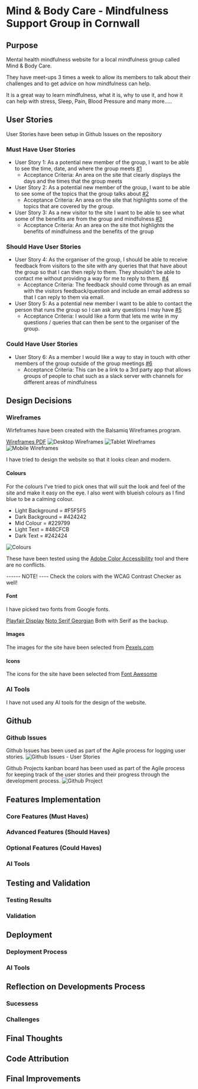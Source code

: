 # Mind & Body Care - Mindfulness Support Group in Cornwall 

## Purpose 
  Mental health mindfulness website for a local mindfulness group called Mind & Body Care.

  They have meet-ups 3 times a week to allow its members to talk about their challenges and to get advice on how mindfulness can help. 

  It is a great way to learn mindfulness, what it is, why to use it, and how it can help with stress, Sleep, Pain, Blood Pressure and many more….. 

## User Stories 
  User Stories have been setup in Github Issues on the repository 

### Must Have User Stories 

* User Story 1: As a potential new member of the group, I want to be able to see the time, date, and where the group meets [#1](https://github.com/surfdemon/mind-body-care/issues/1)
  * Acceptance Criteria: An area on the site that clearly displays the days and the times that the group meets 
* User Story 2: As a potential new member of the group, I want to be able to see some of the topics that the group talks about [#2](https://github.com/surfdemon/mind-body-care/issues/2)
  * Acceptance  Criteria: An area on the site that highlights some of the topics that are covered by the group. 
* User Story 3: As a new visitor to the site I want to be able to see what some of the benefits are from the group and mindfulness [#3](https://github.com/surfdemon/mind-body-care/issues/3)
  * Acceptance Criteria: An an area on the site thot highlights the benefits of mindfulness and the benefits of the group 

### Should Have User Stories 

* User Story 4: As the organiser of the group, I should be able to receive feedback from visitors to the site with any queries that that have about the group so that I can then reply to them. They shouldn’t be able to contact me without providing a way for me to reply to them. [#4](https://github.com/surfdemon/mind-body-care/issues/4)
  * Acceptance Criteria: The feedback should come through as an email with the visitors feedback/question and include an email address so that I can reply to them via email.
* User Story 5: As a potential new member I want to be able to contact the person that runs the group so I can ask any questions I may have [#5](https://github.com/surfdemon/mind-body-care/issues/5)
  * Acceptance Criteria: I would like a form that lets me write in my questions / queries that can then be sent to the organiser of the group. 

### Could Have User Stories 

* User Story 6: As a member I would like a way to stay in touch with other members of the group outside of the group meetings [#6](https://github.com/surfdemon/mind-body-care/issues/6)
  * Acceptance Criteria: This can be a link to a 3rd party app that allows groups of people to chat such as a slack server with channels for different areas of mindfulness 

## Design Decisions 

### Wireframes 
  Wirfeframes have been created with the Balsamiq Wireframes program.

  [Wireframes PDF](./assets/images/Mind-Body-Care-Wireframes.pdf)
  ![Desktop Wireframes](./assets/images/mind-body-care-desktop-wireframes.png)
  ![Tablet Wireframes](./assets/images/mind-body-care-tablet-wireframes.png)
  ![Mobile Wireframes](./assets/images/mind-body-care-mobile-wireframes.png)

  I have tried to design the website so that it looks clean and modern.

  #### Colours
  For the colours I've tried to pick ones that will suit the look and feel of the site and make it easy on the eye. I also went with blueish colours as I find blue to be a calming colour. 

  * Light Background = #F5F5F5
  * Dark Background = #424242
  * Mid Colour = #229799
  * Light Text = #48CFCB
  * Dark Text = #242424

  ![Colours](/assets/images/mind-body-care-colors.png)

  These have been tested using the [Adobe Color Accessibility](https://color.adobe.com/create/color-accessibility) tool and there are no conflicts.

  ------ NOTE! ---- 
  Check the colors with the WCAG Contrast Checker as well!

  #### Font 
  I have picked two fonts from Google fonts. 

  [Playfair Display](https://fonts.google.com/specimen/Playfair+Display)
  [Noto Serif Georgian](https://fonts.google.com/noto/specimen/Noto+Serif+Georgian?preview.text=Mind%20%26%20Body%20Care&query=georgia)
  Both with Serif as the backup. 
  
  #### Images 
  The images for the site have been selected from [Pexels.com](https://www.pexels.com/)

  #### Icons 
  The icons for the site have been selected from [Font Awesome](https://fontawesome.com/)

  ### AI Tools 
  I have not used any AI tools for the design of the website.
  
## Github 
  ### Github Issues 
  Github Issues has been used as part of the Agile process for logging user stories. 
  ![Github Issues - User Stories](./assets/images/mind-body-care-github-user-stories.png)

  Github Projects kanban board has been used as part of the Agile process for keeping track of the user stories and their progress through the development process. 
  ![Github Project](./assets/images/mind-body-care-github-project.png)

## Features Implementation 

  ### Core Features (Must Haves)

  ### Advanced Features (Should Haves)

  ### Optional Features (Could Haves)

  ### AI Tools 

## Testing and Validation 

  ### Testing Results 

  ### Validation 

## Deployment 

  ### Deployment Process

  ### AI Tools 

## Reflection on Developments Process 

  ### Sucessess

  ### Challenges 

## Final Thoughts 

## Code Attribution 

## Final Improvements
